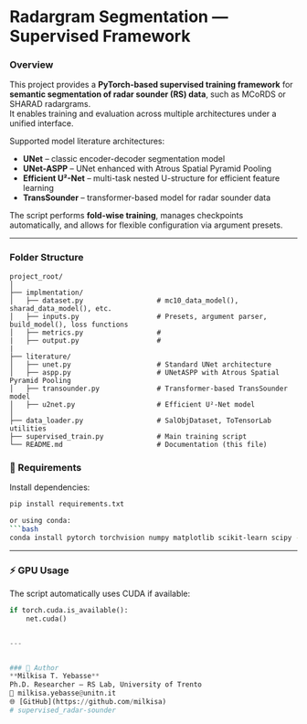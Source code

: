 #  Radargram Segmentation — Supervised Framework

###  Overview
This project provides a **PyTorch-based supervised training framework** for **semantic segmentation of radar sounder (RS) data**, such as MCoRDS or SHARAD radargrams.  
It enables training and evaluation across multiple architectures under a unified interface.

Supported model  literature architectures:

-  **UNet** – classic encoder-decoder segmentation model  
-  **UNet-ASPP** – UNet enhanced with Atrous Spatial Pyramid Pooling  
-  **Efficient U²-Net** – multi-task nested U-structure for efficient feature learning  
-  **TransSounder** – transformer-based model for radar sounder data  

The script performs **fold-wise training**, manages checkpoints automatically, and allows for flexible configuration via argument presets.

---

###  Folder Structure
```
project_root/
│
├── implmentation/
│   ├── dataset.py                  # mc10_data_model(), sharad_data_model(), etc.
│   ├── inputs.py                   # Presets, argument parser, build_model(), loss functions
│   ├── metrics.py                  # 
|   ├── output.py                   #
|
├── literature/
│   ├── unet.py                     # Standard UNet architecture
│   ├── aspp.py                     # UNetASPP with Atrous Spatial Pyramid Pooling
│   ├── transounder.py              # Transformer-based TransSounder model
│   ├── u2net.py                    # Efficient U²-Net model
│
├── data_loader.py                  # SalObjDataset, ToTensorLab utilities
├── supervised_train.py             # Main training script 
└── README.md                       # Documentation (this file)
```


### 🧮 Requirements
Install dependencies:
```bash
pip install requirements.txt

or using conda:
```bash
conda install pytorch torchvision numpy matplotlib scikit-learn scipy -c pytorch
```

---

### ⚡ GPU Usage
The script automatically uses CUDA if available:
```python
if torch.cuda.is_available():
    net.cuda()


---


### 👤 Author
**Milkisa T. Yebasse**  
Ph.D. Researcher — RS Lab, University of Trento  
📧 milkisa.yebasse@unitn.it  
🌐 [GitHub](https://github.com/milkisa)
# supervised_radar-sounder


